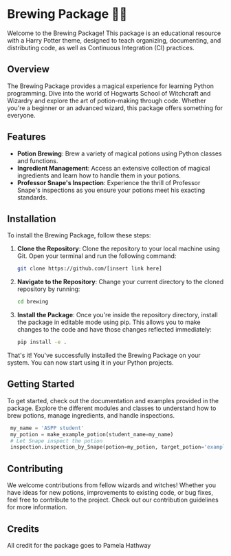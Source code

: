 # Brewing Package 🧪🔮

Welcome to the Brewing Package! This package is an educational resource with a Harry Potter theme, designed to teach organizing, documenting, and distributing code, as well as Continuous Integration (CI) practices.

## Overview

The Brewing Package provides a magical experience for learning Python programming. Dive into the world of Hogwarts School of Witchcraft and Wizardry and explore the art of potion-making through code. Whether you're a beginner or an advanced wizard, this package offers something for everyone.

## Features

- **Potion Brewing**: Brew a variety of magical potions using Python classes and functions.
- **Ingredient Management**: Access an extensive collection of magical ingredients and learn how to handle them in your potions.
- **Professor Snape's Inspection**: Experience the thrill of Professor Snape's inspections as you ensure your potions meet his exacting standards.

## Installation

To install the Brewing Package, follow these steps:

1. **Clone the Repository**: Clone the repository to your local machine using Git. Open your terminal and run the following command:

   ```bash
   git clone https://github.com/[insert link here]
   ```

2. **Navigate to the Repository**: Change your current directory to the cloned repository by running:

   ```bash
   cd brewing
   ```

3. **Install the Package**: Once you're inside the repository directory, install the package in editable mode using pip. This allows you to make changes to the code and have those changes reflected immediately:

   ```bash
   pip install -e .
   ```

That's it! You've successfully installed the Brewing Package on your system. You can now start using it in your Python projects.

## Getting Started

To get started, check out the documentation and examples provided in the package. Explore the different modules and classes to understand how to brew potions, manage ingredients, and handle inspections.

   ```python
    my_name = 'ASPP student'
    my_potion = make_example_potion(student_name=my_name)
    # Let Snape inspect the potion
    inspection.inspection_by_Snape(potion=my_potion, target_potion='example_potion')
   ```

## Contributing

We welcome contributions from fellow wizards and witches! Whether you have ideas for new potions, improvements to existing code, or bug fixes, feel free to contribute to the project. Check out our contribution guidelines for more information.

## Credits

All credit for the package goes to Pamela Hathway
